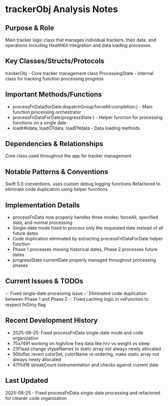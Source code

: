 # trackerObj Analysis Notes

## Purpose & Role
Main tracker logic class that manages individual trackers, their data, and operations including HealthKit integration and data loading processes.

## Key Classes/Structs/Protocols  
trackerObj - Core tracker management class
ProcessingState - Internal class for tracking function processing progress

## Important Methods/Functions
- processFnData(forDate:dispatchGroup:forceAll:completion:) - Main function processing orchestrator
- processFnDataForDate(progressState:) - Helper function for processing functions on a single date
- loadHKdata, loadOTdata, loadFNdata - Data loading methods

## Dependencies & Relationships
Core class used throughout the app for tracker management

## Notable Patterns & Conventions
Swift 5.0 conventions, uses custom debug logging functions
Refactored to eliminate code duplication using helper functions

## Implementation Details
- processFnData now properly handles three modes: forceAll, specified date, and normal processing
- Single-date mode fixed to process only the requested date instead of all future dates
- Code duplication eliminated by extracting processFnDataForDate helper function
- Phase 1 processes missing historical dates, Phase 2 processes future dates
- progressState.currentDate properly managed throughout processing phases

## Current Issues & TODOs
✅ Fixed single-date processing issue
✅ Eliminated code duplication between Phase 1 and Phase 2
✅ Fixed caching logic in voFunction to respect fnDirty flag

## Recent Development History
- 2025-08-25: Fixed processFnData single-date mode and code organization
- 75a7491 working on high/low freq data like hrv vs weight vs sleep
- 23f1aad change vtypeNames to static array not always newly allocated
- 90bdfac revert colorSet, colorName re-ordering, make static array not always newly allocated
- 47f5d16 streakCount instrumentation and checks against current date

## Last Updated
2025-08-25 - Fixed processFnData single-date processing and refactored for cleaner code organization